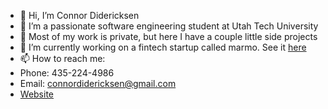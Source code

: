 - 👋 Hi, I’m Connor Didericksen
- 👀 I’m a passionate software engineering student at Utah Tech University
- 🤫 Most of my work is private, but here I have a couple little side projects
- 🌱 I’m currently working on a fintech startup called marmo. See it [here](https://marmo-webapp-mmam-rs4a-main-dp5cvbt4va-wm.a.run.app/)
- 📫 How to reach me: 
- Phone: 435-224-4986
- Email: connordidericksen@gmail.com
- [Website](http://connordidericksen.com)
